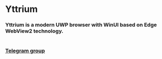 # Yttrium 
<h3>Yttrium is a modern UWP browser with WinUI based on Edge WebView2 technology.<h3>
<br>
<a href="https://t.me/yttriumgroup">Telegram group</a>
